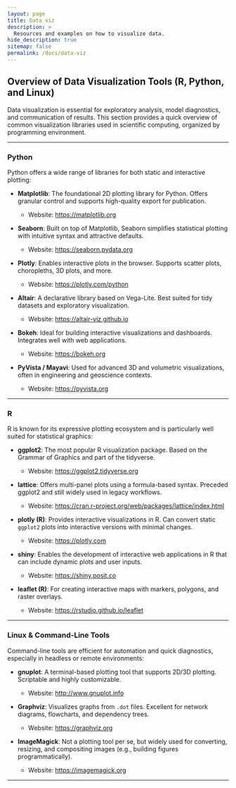 ```yaml
---
layout: page
title: Data viz
description: >
  Resources and examples on how to visualize data.
hide_description: true
sitemap: false
permalink: /docs/data-viz
---
```


## Overview of Data Visualization Tools (R, Python, and Linux)

Data visualization is essential for exploratory analysis, model diagnostics, and communication of results. This section provides a quick overview of common visualization libraries used in scientific computing, organized by programming environment.

---

### Python

Python offers a wide range of libraries for both static and interactive plotting:

- **Matplotlib**: The foundational 2D plotting library for Python. Offers granular control and supports high-quality export for publication.
  - Website: <https://matplotlib.org>

- **Seaborn**: Built on top of Matplotlib, Seaborn simplifies statistical plotting with intuitive syntax and attractive defaults.
  - Website: <https://seaborn.pydata.org>

- **Plotly**: Enables interactive plots in the browser. Supports scatter plots, choropleths, 3D plots, and more.
  - Website: <https://plotly.com/python>

- **Altair**: A declarative library based on Vega-Lite. Best suited for tidy datasets and exploratory visualization.
  - Website: <https://altair-viz.github.io>

- **Bokeh**: Ideal for building interactive visualizations and dashboards. Integrates well with web applications.
  - Website: <https://bokeh.org>

- **PyVista / Mayavi**: Used for advanced 3D and volumetric visualizations, often in engineering and geoscience contexts.
  - Website: <https://pyvista.org>

---

### R

R is known for its expressive plotting ecosystem and is particularly well suited for statistical graphics:

- **ggplot2**: The most popular R visualization package. Based on the Grammar of Graphics and part of the tidyverse.
  - Website: <https://ggplot2.tidyverse.org>

- **lattice**: Offers multi-panel plots using a formula-based syntax. Preceded ggplot2 and still widely used in legacy workflows.
  - Website: <https://cran.r-project.org/web/packages/lattice/index.html>

- **plotly (R)**: Provides interactive visualizations in R. Can convert static `ggplot2` plots into interactive versions with minimal changes.
  - Website: <https://plotly.com>

- **shiny**: Enables the development of interactive web applications in R that can include dynamic plots and user inputs.
  - Website: <https://shiny.posit.co>

- **leaflet (R)**: For creating interactive maps with markers, polygons, and raster overlays.
  - Website: <https://rstudio.github.io/leaflet>

---

### Linux & Command-Line Tools

Command-line tools are efficient for automation and quick diagnostics, especially in headless or remote environments:

- **gnuplot**: A terminal-based plotting tool that supports 2D/3D plotting. Scriptable and highly customizable.
  - Website: <http://www.gnuplot.info>

- **Graphviz**: Visualizes graphs from `.dot` files. Excellent for network diagrams, flowcharts, and dependency trees.
  - Website: <https://graphviz.org>

- **ImageMagick**: Not a plotting tool per se, but widely used for converting, resizing, and compositing images (e.g., building figures programmatically).
  - Website: <https://imagemagick.org>

---



